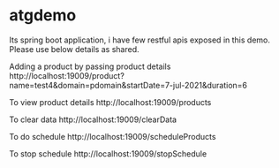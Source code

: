 # atgdemo

Its spring boot application, i have few restful apis exposed in this demo. Please use below details as shared.

Adding a product by passing product details
http://localhost:19009/product?name=test4&domain=pdomain&startDate=7-jul-2021&duration=6

To view product details
http://localhost:19009/products

To clear data
http://localhost:19009/clearData

To do schedule
http://localhost:19009/scheduleProducts

To stop schedule
http://localhost:19009/stopSchedule
